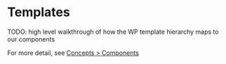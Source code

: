 # Templates

TODO: high level walkthrough of how the WP template hierarchy maps to our components

For more detail, see [Concepts > Components](../concepts/components.md)
